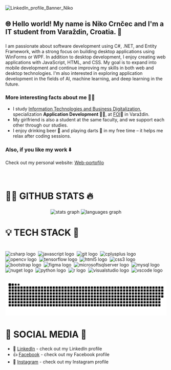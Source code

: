 ![LinkedIn_profile_Banner_Niko](https://github.com/user-attachments/assets/a1fc235d-e7b9-4898-8605-0764f332024d)

<h2 align="left">🌐 Hello world! My name is Niko Crnčec and I'm a IT student from Varaždin, Croatia. 🏰</h2>

###

<p>I am passionate about software development using C#, .NET, and Entity Framework, with a strong focus on building desktop applications using WinForms or WPF. In addition to desktop development, I enjoy creating web applications with JavaScript, HTML, and CSS. My goal is to expand into mobile development and continue improving my skills in both web and desktop technologies. I'm also interested in exploring application development in the fields of AI, machine learning, and deep learning in the future.<p>

<h3><strong>More interesting facts about me</strong> 🙋‍♂️</h3>

<ul>
  <li>I study <a href="https://www.foi.unizg.hr/hr/studiji/itdp">Information Technologies and Business Digitalization</a>, specialization <strong>Application Development 🧑‍💻</strong>, at <a href="https://www.foi.unizg.hr/">FOI</a>🔴 in Varaždin.</li>
  <li>My girlfriend is also a student at the same faculty, and we support each other through our studies.</li>
  <li>I enjoy drinking beer 🍺 and playing darts 🎯 in my free time – it helps me relax after coding sessions.</li>
</ul>

<h3>Also, if you like my work ⬇️</h3>

<p>Check out my personal website: <a href="https://ncrncec23.github.io/Web-portofolio/">Web-portofilo</a></p>

###

<br clear="both">

<h1 align="left">🧑‍💻 GITHUB STATS 🔥</h1>

###

<div align="center">
  <img src="https://github-readme-stats.vercel.app/api?username=ncrncec23&hide_title=false&hide_rank=false&show_icons=true&include_all_commits=true&count_private=true&disable_animations=false&theme=github_dark&locale=en&hide_border=false" height="150" alt="stats graph"  />
  <img src="https://github-readme-stats.vercel.app/api/top-langs?username=ncrncec23&locale=en&hide_title=false&layout=compact&card_width=320&langs_count=5&theme=github_dark&hide_border=false" height="150" alt="languages graph"  />
</div>

###

<h1 align="left">💡 TECH STACK 🧠</h1>

###

<br clear="both">

<div align="left">
  <img src="https://img.shields.io/badge/C Sharp-239120?logo=csharp&logoColor=white&style=for-the-badge" height="32" alt="csharp logo"  />
  <img width="0" />
  <img src="https://img.shields.io/badge/JavaScript-F7DF1E?logo=javascript&logoColor=black&style=for-the-badge" height="32" alt="javascript logo"  />
  <img width="0" />
  <img src="https://img.shields.io/badge/Git-F05032?logo=git&logoColor=white&style=for-the-badge" height="32" alt="git logo"  />
  <img width="0" />
  <img src="https://img.shields.io/badge/C++-00599C?logo=cplusplus&logoColor=white&style=for-the-badge" height="32" alt="cplusplus logo"  />
  <img width="0" />
  <img src="https://img.shields.io/badge/OpenCV-5C3EE8?logo=opencv&logoColor=white&style=for-the-badge" height="32" alt="opencv logo"  />
  <img width="0" />
  <img src="https://img.shields.io/badge/TensorFlow-FF6F00?logo=tensorflow&logoColor=black&style=for-the-badge" height="32" alt="tensorflow logo"  />
  <img width="0" />
  <img src="https://img.shields.io/badge/HTML5-E34F26?logo=html5&logoColor=white&style=for-the-badge" height="32" alt="html5 logo"  />
  <img width="0" />
  <img src="https://img.shields.io/badge/CSS3-1572B6?logo=css3&logoColor=white&style=for-the-badge" height="32" alt="css3 logo"  />
  <img width="0" />
  <img src="https://img.shields.io/badge/Bootstrap-7952B3?logo=bootstrap&logoColor=white&style=for-the-badge" height="32" alt="bootstrap logo"  />
  <img width="0" />
  <img src="https://img.shields.io/badge/Figma-F24E1E?logo=figma&logoColor=white&style=for-the-badge" height="32" alt="figma logo"  />
  <img width="0" />
  <img src="https://img.shields.io/badge/Microsoft SQL Server-CC2927?logo=microsoftsqlserver&logoColor=white&style=for-the-badge" height="32" alt="microsoftsqlserver logo"  />
  <img width="0" />
  <img src="https://img.shields.io/badge/MySQL-4479A1?logo=mysql&logoColor=white&style=for-the-badge" height="32" alt="mysql logo"  />
  <img width="0" />
  <img src="https://img.shields.io/badge/NuGet-004880?logo=nuget&logoColor=white&style=for-the-badge" height="32" alt="nuget logo"  />
  <img width="0" />
  <img src="https://img.shields.io/badge/Python-3776AB?logo=python&logoColor=white&style=for-the-badge" height="32" alt="python logo"  />
  <img width="0" />
  <img src="https://img.shields.io/badge/R-276DC3?logo=r&logoColor=white&style=for-the-badge" height="32" alt="r logo"  />
  <img width="0" />
  <img src="https://img.shields.io/badge/Visual Studio-5C2D91?logo=visualstudio&logoColor=white&style=for-the-badge" height="32" alt="visualstudio logo"  />
  <img width="0" />
  <img src="https://img.shields.io/badge/Visual Studio Code-007ACC?logo=visualstudiocode&logoColor=white&style=for-the-badge" height="32" alt="vscode logo"  />
</div>

###

<picture>
  <source media="(prefers-color-scheme: dark)" srcset="https://raw.githubusercontent.com/ncrncec23/ncrncec23/output/github-snake-dark.svg" />
  <source media="(prefers-color-scheme: light)" srcset="https://raw.githubusercontent.com/ncrncec23/ncrncec23/output/github-snake.svg" />
  <img alt="github-snake" src="https://raw.githubusercontent.com/ncrncec23/ncrncec23/output/github-snake.svg" />
</picture>

###

<h1 align="left">💬 SOCIAL MEDIA 📢</h1>

<ul>
  <li>💼 <a href="">LinkedIn</a> - check out my LinkedIn profile</li>
  <li>👍 <a href="">Facebook</a> - check out my Facebook profile</li>
  <li>📸 <a href="">Instagram</a> - check out my Instagram profile</li>
</ul>
